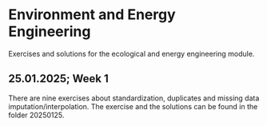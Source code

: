 # Environment and Energy Engineering
Exercises and solutions for the ecological and energy engineering module.

## 25.01.2025; Week 1 
There are nine exercises about standardization, duplicates and missing data imputation/interpolation.
The exercise and the solutions can be found in the folder 20250125.

